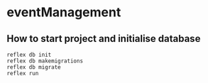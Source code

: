 # eventManagement

## How to start project and initialise database

```
reflex db init
reflex db makemigrations
reflex db migrate
reflex run
```